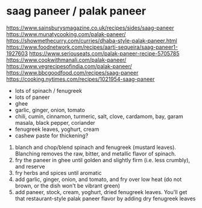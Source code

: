 # saag paneer / palak paneer

https://www.sainsburysmagazine.co.uk/recipes/sides/saag-paneer
https://www.munatycooking.com/palak-paneer/
https://showmethecurry.com/curries/dhaba-style-palak-paneer.html
https://www.foodnetwork.com/recipes/aarti-sequeira/saag-paneer1-1927603
https://www.seriouseats.com/palak-paneer-recipe-5705785
https://www.cookwithmanali.com/palak-paneer/
https://www.vegrecipesofindia.com/palak-paneer/
https://www.bbcgoodfood.com/recipes/saag-paneer
https://cooking.nytimes.com/recipes/1021954-saag-paneer

* lots of spinach / fenugreek
* lots of paneer
* ghee
* garlic, ginger, onion, tomato
* chili, cumin, cinnamon, turmeric, salt, clove, cardamom, bay, garam masala, black pepper, coriander
* fenugreek leaves, yoghurt, cream
* cashew paste for thickening?

1. blanch and chop/blend spinach and fenugreek (mustard leaves). Blanching removes the raw, bitter, and metallic flavor
   of spinach.
2. fry the paneer in ghee until golden and slightly firm (i.e. less crumbly), and reserve
3. fry herbs and spices until aromatic
4. add garlic, ginger, onion, and tomato, and fry over low heat (do not brown, or the dish won't be vibrant green)
5. add paneer, stock, cream, yoghurt, dried fenugreek leaves. You'll get that restaurant-style palak paneer flavor by
   adding dry fenugreek leaves
